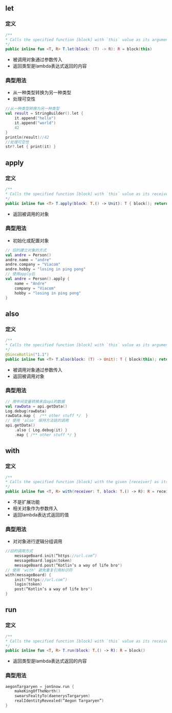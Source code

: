 ## let

### 定义

```kotlin
/**
* Calls the specified function [block] with `this` value as its argument and returns its result.
*/
public inline fun <T, R> T.let(block: (T) -> R): R = block(this)
```

* 被调用对象通过参数传入
* 返回类型是lambda表达式返回的内容

### 典型用法

* 从一种类型转换为另一种类型
* 处理可空性

```kotlin
//从一种类型转换为另一种类型
val result = StringBuilder().let {
    it.append("hello")
    it.append("world")
    42
}
println(result)//42
//处理可空性
str?.let { print(it) }
```



## apply

### 定义

```kotlin
/**
* Calls the specified function [block] with `this` value as its receiver and returns `this` value.
*/
public inline fun <T> T.apply(block: T.() -> Unit): T { block(); return this }
```

* 返回被调用的对象

### 典型用法

* 初始化或配置对象

```kotlin
// 旧的建立对象的方式
val andre = Person()
andre.name = "andre"
andre.company = "Viacom"
andre.hobby = "losing in ping pong"
// 使用apply后
val andre = Person().apply {
    name = "Andre"
    company = "Viacom"
    hobby = "losing in ping pong"
}
```



## also

### 定义

```kotlin
/**
* Calls the specified function [block] with `this` value as its argument and returns `this` value.
*/
@SinceKotlin("1.1")
public inline fun <T> T.also(block: (T) -> Unit): T { block(this); return this }
```

* 被调用对象通过参数传入
* 返回被调用对象

### 典型用法

```kotlin
// 用中间变量转换来自api的数据
val rawData = api.getData()
Log.debug(rawData)
rawData.map {  /** other stuff */  }
// 使用 'also' 保持方法链的调用
api.getData()
    .also { Log.debug(it) }
    .map { /** other stuff */ }
```



## with

### 定义

```kotlin
/**
* Calls the specified function [block] with the given [receiver] as its receiver and returns its result.
*/
public inline fun <T, R> with(receiver: T, block: T.() -> R): R = receiver.block()
```

* 不是扩展功能
* 相关对象作为参数传入
* 返回lambda表达式返回的值

### 典型用法

* 对对象进行逻辑分组调用

```kotlin
//旧的调用方式
    messageBoard.init(“https://url.com”)
    messageBoard.login(token)
    messageBoard.post(“Kotlin’s a way of life bro")
// 使用 'with' 避免重复引用标识符
with(messageBoard) {
    init(“https://url.com”)
    login(token)
    post(“Kotlin’s a way of life bro")
}
```



## run

### 定义

```kotlin
/**
* Calls the specified function [block] with `this` value as its receiver and returns its result.
*/
public inline fun <T, R> T.run(block: T.() -> R): R = block()
```

* 返回类型是lambda表达式返回的内容

### 典型用法

```kotlin
aegonTargaryen = jonSnow.run {
    makeKingOfTheNorth()
    swearsFealtyTo(daenerysTargaryen)
    realIdentityRevealed(“Aegon Targaryen”)
}
```

